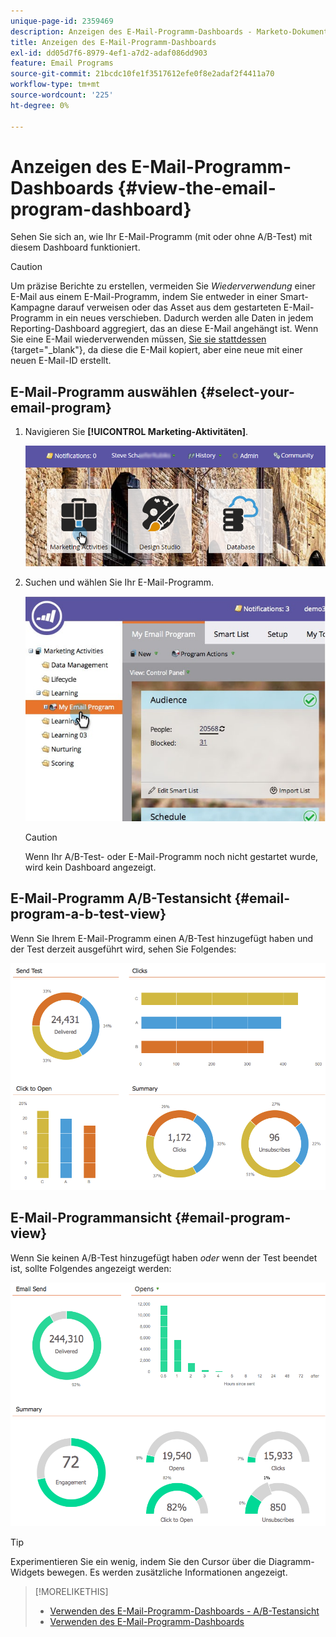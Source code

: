 ```yaml
---
unique-page-id: 2359469
description: Anzeigen des E-Mail-Programm-Dashboards - Marketo-Dokumente - Produktdokumentation
title: Anzeigen des E-Mail-Programm-Dashboards
exl-id: dd05d7f6-8979-4ef1-a7d2-adaf086dd903
feature: Email Programs
source-git-commit: 21bcdc10fe1f3517612efe0f8e2adaf2f4411a70
workflow-type: tm+mt
source-wordcount: '225'
ht-degree: 0%

---
```


# Anzeigen des E-Mail-Programm-Dashboards {#view-the-email-program-dashboard}

Sehen Sie sich an, wie Ihr E-Mail-Programm (mit oder ohne A/B-Test) mit diesem Dashboard funktioniert.

>[!CAUTION]
>
>Um präzise Berichte zu erstellen, vermeiden Sie _Wiederverwendung_ einer E-Mail aus einem E-Mail-Programm, indem Sie entweder in einer Smart-Kampagne darauf verweisen oder das Asset aus dem gestarteten E-Mail-Programm in ein neues verschieben. Dadurch werden alle Daten in jedem Reporting-Dashboard aggregiert, das an diese E-Mail angehängt ist. Wenn Sie eine E-Mail wiederverwenden müssen, [ Sie sie stattdessen ](/help/marketo/product-docs/core-marketo-concepts/programs/working-with-programs/clone-an-asset-in-a-program.md){target="_blank"}, da diese die E-Mail kopiert, aber eine neue mit einer neuen E-Mail-ID erstellt.

## E-Mail-Programm auswählen {#select-your-email-program}

1. Navigieren Sie **[!UICONTROL Marketing-Aktivitäten]**.

   ![](assets/login-marketing-activities.png)

1. Suchen und wählen Sie Ihr E-Mail-Programm.

   ![](assets/selectemailprogram.jpg)

   >[!CAUTION]
   >
   >Wenn Ihr A/B-Test- oder E-Mail-Programm noch nicht gestartet wurde, wird kein Dashboard angezeigt.

## E-Mail-Programm A/B-Testansicht {#email-program-a-b-test-view}

Wenn Sie Ihrem E-Mail-Programm einen A/B-Test hinzugefügt haben und der Test derzeit ausgeführt wird, sehen Sie Folgendes:

![](assets/image2014-9-12-14-3a2-3a25.png)

## E-Mail-Programmansicht {#email-program-view}

Wenn Sie keinen A/B-Test hinzugefügt haben _oder_ wenn der Test beendet ist, sollte Folgendes angezeigt werden:

![](assets/image2014-9-12-14-3a3-3a3.png)

>[!TIP]
>
>Experimentieren Sie ein wenig, indem Sie den Cursor über die Diagramm-Widgets bewegen. Es werden zusätzliche Informationen angezeigt.

>[!MORELIKETHIS]
>
>* [Verwenden des E-Mail-Programm-Dashboards - A/B-Testansicht](/help/marketo/product-docs/email-marketing/email-programs/email-program-actions/email-test-a-b-test/use-the-email-program-dashboard-a-b-test-view.md)
>* [Verwenden des E-Mail-Programm-Dashboards](/help/marketo/product-docs/email-marketing/email-programs/email-program-data/use-the-email-program-dashboard.md)

